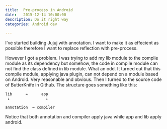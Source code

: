 ```yaml
---
title:  Pre-process in Android 
date:   2015-12-14 10:00:00
description: Do it right way
categories: Android dev

---
```


I've started building Jujuj with annotation. I want to make it as effecient as possible therefore I want to replace reflection with pre-process.

However I got a problem. I was trying to add my lib module to the complie module as its dependency but somehow, the code in compile module can not find the class defined in lib module. What an odd. It turned out that this compile module, applying java plugin, can not depend on a module based on Android. Very reasonable and obvious. Then I turned to the source code of ButterKnife in Github. The structure goes something like this:

    lib      ←      app
     ↓                ↓
     
    annotation  ← compiler 
    
Notice that both annotation and compiler apply java while app and lib apply android.